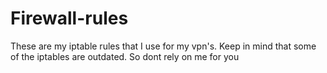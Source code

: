 # Firewall-rules
These are my iptable rules that I use for my vpn's. Keep in mind that some of the iptables are outdated. So dont rely on me for you
